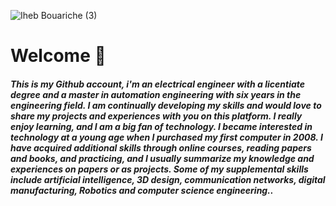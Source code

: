![Iheb Bouariche (3)](https://github.com/IhebBouariche1/IhebBouariche/assets/103148161/f5515d62-9afc-42ea-8f5a-5b9a65177fb0)

# Welcome 👋 

##### This is my Github account, i'm an electrical engineer with a licentiate degree and a master in automation engineering with six years in the engineering field. I am continually developing my skills and would love to share my projects and experiences with you on this platform. I really enjoy learning, and I am a big fan of technology. I became interested in technology at a young age when I purchased my first computer in 2008. I have acquired additional skills through online courses, reading papers and books, and practicing, and I usually summarize my knowledge and experiences on papers or as projects. Some of my supplemental skills include artificial intelligence, 3D design, communication networks, digital manufacturing, Robotics and computer science engineering..
